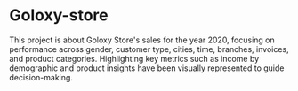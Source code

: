 # Goloxy-store
This project is about Goloxy Store's sales for the year 2020, focusing on performance across gender, customer type, cities, time, branches, invoices, and product categories. Highlighting key metrics such as income by demographic and product insights have been visually represented to guide decision-making.
